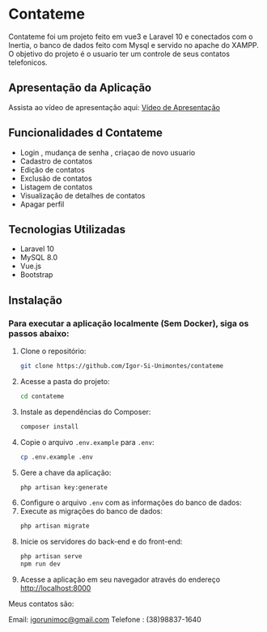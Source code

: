 # Contateme

Contateme foi um projeto feito em vue3 e Laravel 10 e conectados com o Inertia, o banco de dados feito com Mysql e servido no apache do XAMPP.
O objetivo do projeto é o usuario ter um controle de seus contatos telefonicos.

## Apresentação da Aplicação

Assista ao vídeo de apresentação aqui: [Vídeo de Apresentação]((https://www.youtube.com/watch?v=pZ82Zlz8fNo))

## Funcionalidades d Contateme

- Login , mudança de senha , criaçao de novo usuario
- Cadastro de contatos
- Edição de contatos
- Exclusão de contatos
- Listagem de contatos
- Visualização de detalhes de contatos
- Apagar perfil

## Tecnologias Utilizadas

- Laravel 10
- MySQL 8.0
- Vue.js
- Bootstrap

## Instalação

### Para executar a aplicação localmente (Sem Docker), siga os passos abaixo:

1. Clone o repositório:
    ```sh
    git clone https://github.com/Igor-Si-Unimontes/contateme
    ```
2. Acesse a pasta do projeto:
    ```sh
    cd contateme
    ```
3. Instale as dependências do Composer:
    ```sh
    composer install
    ```
4. Copie o arquivo `.env.example` para `.env`:
    ```sh
    cp .env.example .env
    ```
5. Gere a chave da aplicação:
    ```sh
    php artisan key:generate
    ```
6. Configure o arquivo `.env` com as informações do banco de dados:
7. Execute as migrações do banco de dados:
    ```sh
    php artisan migrate
    ```
8. Inicie os servidores do back-end e do front-end:
    ```sh
    php artisan serve
    npm run dev
    ```
9. Acesse a aplicação em seu navegador através do endereço [http://localhost:8000](http://localhost:8000)

Meus contatos são:

Email: igorunimoc@gmail.com
Telefone : (38)98837-1640
